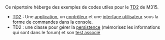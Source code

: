 Ce répertoire héberge des exemples de codes utiles pour le [TD2](https://lms.univ-cotedazur.fr/mod/book/view.php?id=154219) de M315.

 
  * [TD2](https://github.com/UCA-IUT-INFO/M315-aide-TD2/tree/master/src/fr/uca/iut/info/coo/td2/interactions) : Une [application](./src/fr/uca/iut/info/coo/td2/interactions/App.java), un [contrôleur](./src/fr/uca/iut/info/coo/td2/interactions/Controleur.java) et une [interface utilisateur]( https://github.com/UCA-IUT-INFO/M315-aide-TD2/blob/master/src/fr/uca/iut/info/coo/td2/interactions/UserConsole.java) sous la forme de commandes dans la console.
  * TD2 : une classe pour gérer la [persistence](https://github.com/UCA-IUT-INFO/M315-aide-TD2/blob/master/src/fr/uca/iut/info/util/Memory.java) (mémorisez les informations qui sont dans le forum) et son [test associé](https://github.com/UCA-IUT-INFO/M315-aide-TD2/blob/master/tests/fr/uca/iut/info/util/MemoryTest.java)
  
